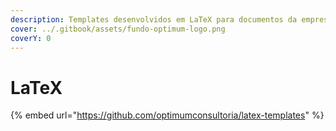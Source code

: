 ```yaml
---
description: Templates desenvolvidos em LaTeX para documentos da empresa
cover: ../.gitbook/assets/fundo-optimum-logo.png
coverY: 0
---
```


# LaTeX

{% embed url="https://github.com/optimumconsultoria/latex-templates" %}
